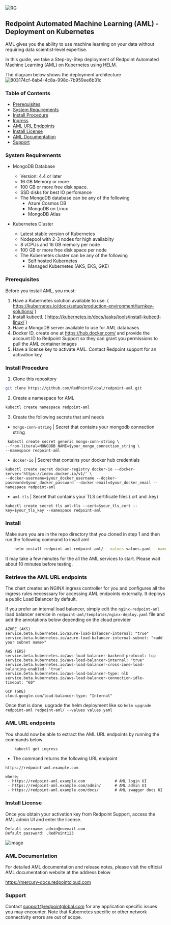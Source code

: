 ![RG](https://user-images.githubusercontent.com/42842390/158004336-60f07c05-7e5d-420e-87a6-22c5ac206fb6.jpg)
## Redpoint Automated Machine Learning (AML) - Deployment on Kubernetes
AML gives you the ability to use machine learning on your data without requiring data scientist-level expertise. 

In this guide, we take a Step-by-Step deployment of Redpoint Automated Machine Learning (AML) on Kubernetes using HELM. 

The diagram below shows the deployment architecture
![803174cf-6ab4-4c8a-998c-7b959ee6b31c](https://user-images.githubusercontent.com/42842390/197833963-45b725f0-947e-4884-914b-c6942d6d883d.png)

### Table of Contents
- [Prerequisites ](#prerequisites)
- [System Requirements ](#system-requirements)
- [Install Procedure ](#install-procedure)
- [Ingress ](#ingress)
- [AML URL Endpoints ](#aml-url-endpoints)
- [Install License](#install-license)
- [AML Documentation](#aml-documentation)
- [Support](#support)

### System Requirements

- MongoDB Database 
    - Version: 4.4 or later
    - 16 GB Memory or more
    - 100 GB or more free disk space.
    - SSD disks for best IO perfomance
    - The MongoDB database can be any of the following
       - Azure Cosmos DB
       - MongoDB on Linux
       - MongoDB Atlas

- Kubernetes Cluster
    - Latest stable version of Kubernetes
    - Nodepool with 2-3 nodes for high availabilty
    - 8 vCPUs and 16 GB memory per node
    - 100 GB or more free disk space per node
    - The Kubernetes cluster can be any of the following
       - Self hosted Kubernetes
       - Managed Kubernetes (AKS, EKS, GKE)
    
### Prerequisites

Before you install AML, you must:

1. Have a Kubernetes solution available to use. ( https://kubernetes.io/docs/setup/production-environment/turnkey-solutions/ )
2. Install kubectl. ( https://kubernetes.io/docs/tasks/tools/install-kubectl-linux/ )
3. Have a MongoDB server available to use for AML databases
4. Docker ID, create one at https://hub.docker.com/ and provide the account ID to Redpoint Support so they can grant you permissions to pull the AML container images
5. Have a license key to activate AML. Contact Redpoint support for an activation key

### Install Procedure

1. Clone this repository
```sh
git clone https://github.com/RedPointGlobal/redpoint-aml.git
 ```
2. Create a namespace for AML
```sh
kubectl create namespace redpoint-aml

 ```
3. Create the following secrets that aml needs
 - ```mongo-conn-string``` | Secret that contains your mongodb connection string 
```
 kubectl create secret generic mongo-conn-string \
--from-literal=MONGODB_NAME=$your_mongo_connection_string \
--namespace redpoint-aml
```
 - ```docker-io``` | Secret that contains your docker hub credentials 
```
kubectl create secret docker-registry docker-io --docker-server='https://index.docker.io/v1/' \
--docker-username=$your_docker_username --docker-password=$your_docker_password --docker-email=$your_docker_email --namespace redpoint-aml
```
 - ```aml-tls``` | Secret that contains your TLS certificate files (.crt and .key)
```
kubectl create secret tls aml-tls --cert=$your_tls_cert --key=$your_tls_key --namespace redpoint-aml
```
### Install
Make sure you are in the repo directory that you cloned in step 1 and then run the following command to insall aml
```sh
    helm install redpoint-aml redpoint-aml/ --values values.yaml --namespace redpoint-aml
 ```
It may take a few minutes for the all the AML services to start. Please wait about 10 minutes before testing.

### Retrieve the AML URL endpoints
The chart creates an NGINX ingress controller for you and configures all the ingress rules necesssary for accessing AML endpoints externally. It deploys a public Load Balancer by default.

If you prefer an internal load balancer, simply edit the ```nginx-redpoint-aml``` load balancer service in ```redpoint-aml/templates/nginx-deploy.yaml``` file and add the annotations below depending on the cloud provider
```
AZURE (AKS)
service.beta.kubernetes.io/azure-load-balancer-internal: "true"
service.beta.kubernetes.io/azure-load-balancer-internal-subnet: "<add your subnet name>"

AWS (EKS)
service.beta.kubernetes.io/aws-load-balancer-backend-protocol: tcp
service.beta.kubernetes.io/aws-load-balancer-internal: "true"    
service.beta.kubernetes.io/aws-load-balancer-cross-zone-load-balancing-enabled: 'true'    
service.beta.kubernetes.io/aws-load-balancer-type: nlb    
service.beta.kubernetes.io/aws-load-balancer-connection-idle-timeout: "60"

GCP (GKE)
cloud.google.com/load-balancer-type: "Internal"
```
Once that is done, upgrade the helm deployment like so ```helm upgrade redpoint-aml redpoint-aml/ --values values.yaml```
### AML URL endpoints
You should now be able to extract the AML URL endpoints by running the commands below 
```sh
    kubectl get ingress
 ```
- The command returns the following URL endpoint
```
https://redpoint-aml.example.com

where;
 - https://redpoint-aml.example.com             # AML login UI
 - https://redpoint-aml.example.com/admin/      # AML admin UI
 - https://redpoint-aml.example.com/docs/       # AML swagger docs UI
 ```  

### Install License
Once you obtain your activation key from Redpoint Support, access the AML admin UI and enter the license.
```
Default username: admin@noemail.com
Default password: .RedPoint123
```
![image](https://user-images.githubusercontent.com/42842390/218563945-94a5b162-dc59-45ae-900e-130a84810f66.png)

### AML Documentation
For detailed AML documentation and release notes, please visit the official AML documentation website at the address below

https://mercury-docs.redpointcloud.com

### Support 
Contact support@redpointglobal.com for any application specific issues you may encounter. Note that Kubernetes specific or other network connectivity errors are out of scope.
